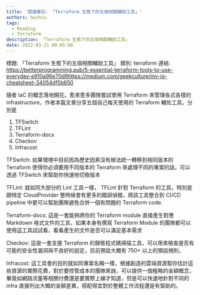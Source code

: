 ```yaml
---
title: '閱讀筆記: 「Terraform 生態下的五個相關輔助工具」'
authors: hwchiu
tags:
  - Reading
  - Terraform
description: 「Terraform 生態下的五個相關輔助工具」
date: 2022-03-21 00:05:08
---
```


標題: 「Terraform 生態下的五個相關輔助工具」
類別: terraform
連結: https://betterprogramming.pub/5-essential-terraform-tools-to-use-everyday-e910a96e70d9https://medium.com/geekculture/my-jq-cheatsheet-34054df5b650

隨者 IaC 的概念落地開花，愈來愈多團隊嘗試使用 Terraform 來管理各式各樣的 infrastructure，作者本篇文章分享五個自己每天使用的 Terraform 輔佐工具，分別是

1. TFSwitch
2. TFLint
3. Terraform-docs
4. Checkov
5. Infracost

TFSwitch: 如果環境中目前因為歷史因素沒有辦法統一轉移到相同版本的 Terraform 使得你必須要用不同版本的 Terraform 來處理不同的專案的話，可以透過 TFSwitch 來幫助你快速地切換版本

TFLint: 就如同大部分的 Lint 工具一樣， TFLint 針對 Terraform 的工具，特別是跟特定 CloudProvider 整時候會有更多的錯誤偵錯，將該工具整合到 CI/CD pipeline 中更可以幫助團隊避免合併一個有問題的 Terraform code.

Terraform-docs: 這是一套能夠將你的 Terraform module 直接產生對應 Markdown 格式文件的工具，如果本身有撰寫 Terraform Module 的團隊都可以使用這工具試試看，看看產生的文件是否可以滿足基本需求

Checkov: 這是一套支援 Terraform 的靜態程式碼掃描工具，可以用來檢查是否有可能的安全性漏洞與不良好的設定，目前預設大概有 750+ 以上的預設規則，

Infracost: 這工具會的目的就如同專案名稱一樣，根據創造的雲端資源幫你估計這些資源的實際花費，對於要控管成本的團隊來說，可以提供一個粗略的金額概念，畢竟如網路流量等相關付費還是要實際上線才知道，但是可以快速地針對不同的 infra 直接列出大概的金額差異，搭配得宜對於整體工作流程還是有幫助的。

